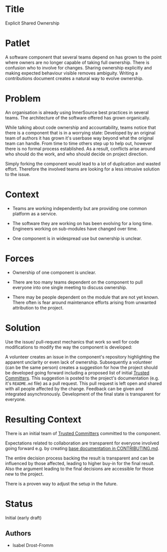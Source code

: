 # Title

Explicit Shared Ownership

# Patlet

A software component that several teams depend on has grown to the point where owners are no longer capable of taking full ownership. There is confusion who to involve for changes. Sharing ownership explicitly and making expected behaviour visible removes ambiguity. Writing a contributions document creates a natural way to evolve ownership.

# Problem

An organisation is already using InnerSource best practices in several teams. The architecture of the software offered has grown organically.

While talking about code ownership and accountability, teams notice that there is a component that is in a worrying state: Developed by an original team of authors it has grown it's userbase way beyond what the original team can handle. From time to time others step up to help out, however there is no formal process established. As a result, conflicts arise around who should do the work, and who should decide on project direction.

Simply forking the component would lead to a lot of duplication and wasted effort. Therefore the involved teams are looking for a less intrusive solution to the issue.

# Context

- Teams are working independently but are providing one common platform as a service.

- The software they are working on has been evolving for a long time. Engineers working on sub-modules have changed over time.

- One component is in widespread use but ownership is unclear.

# Forces

- Ownership of one component is unclear.

- There are too many teams dependent on the component to pull everyone into one single meeting to discuss ownership.

- There may be people dependent on the module that are not yet known.
There often is fear around maintenance efforts arising from unwanted attribution to the project.

# Solution

Use the issue/ pull-request mechanics that work so well for code modifications to modify the way the component is developed:

A volunteer creates an issue in the component's repository highlighting the apparent unclarity or even lack of ownership. Subsequently a volunteer (can be the same person) creates a suggestion for how the project should be developed going forward including a proposed list of initial [Trusted Committers](../2-structured/trusted-committer.md). This suggestion is posted to the project's documentation (e.g. it's `README.md` file) as a pull request. This pull request is left open and shared with all people affected by the change. Feedback can be given and integrated asynchronously. Development of the final state is transparent for everyone.

# Resulting Context

There is an initial team of [Trusted Committers](../2-structured/trusted-committer.md) committed to the component.

Expectations related to collaboration are transparent for everyone involved going forward e.g. by creating [base documentation in CONTRIBUTING.md](../2-structured/project-setup/base-documentation.md).

The entire decision process backing the result is transparent and can be influenced by those affected, leading to higher buy-in for the final result. Also the argument leading to the final decisions are accessible for those new to the project.

There is a proven way to adjust the setup in the future.

# Status

Initial (early draft)

## Authors

* Isabel Drost-Fromm
